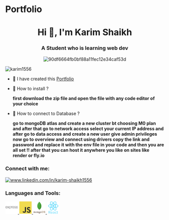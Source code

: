 # Portfolio
<h1 align="center">Hi 👋, I'm Karim Shaikh</h1>
<h3 align="center">A Student who is learning web dev</h3>

<div align="center">
  <img src="https://github.com/karim1556/Portfolio/assets/70762109/bdd537dd-ed06-40b6-8a4e-e3c5dde6560b" alt="90df6664fb0bf88a11fec12e34caf53d" />
</div>

<p align="left"> <img src="https://komarev.com/ghpvc/?username=karim1556&label=Profile%20views&color=0e75b6&style=flat" alt="karim1556" /> </p>

- 🔭 I have created this [Portfolio](https://karim911-portfolio.netlify.app/)

- 🌱 How to install ?

   **first download the zip file and open the file with any code editor of your choice**

- 💬 How to connect to Database ?

  **go to mongoDB atlas and create a new cluster bt choosing M0 plan and after that go to network access select your current IP address and after go to data access and create a new user give admin privileges now go to overview and connect using drivers copy the link and password and replace it with the env file in your code and then you are all set !! after that you can host it anywhere you like on sites like render or fly.io**

<h3 align="left">Connect with me:</h3>
<p align="left">
<a href="https://linkedin.com/in/www.linkedin.com/in/karim-shaikh1556" target="blank"><img align="center" src="https://raw.githubusercontent.com/rahuldkjain/github-profile-readme-generator/master/src/images/icons/Social/linked-in-alt.svg" alt="www.linkedin.com/in/karim-shaikh1556" height="30" width="40" /></a>
</p>

<h3 align="left">Languages and Tools:</h3>
<p align="left"> 
  <a href="https://expressjs.com" target="_blank" rel="noreferrer"> <img src="https://raw.githubusercontent.com/devicons/devicon/master/icons/express/express-original-wordmark.svg" alt="express" width="40" height="40"/> </a> 
  <a href="https://developer.mozilla.org/en-US/docs/Web/JavaScript" target="_blank" rel="noreferrer"> <img src="https://raw.githubusercontent.com/devicons/devicon/master/icons/javascript/javascript-original.svg" alt="javascript" width="40" height="40"/> </a> 
  <a href="https://www.mongodb.com/" target="_blank" rel="noreferrer"> <img src="https://raw.githubusercontent.com/devicons/devicon/master/icons/mongodb/mongodb-original-wordmark.svg" alt="mongodb" width="40" height="40"/> </a> 
  <a href="https://reactjs.org/" target="_blank" rel="noreferrer"> <img src="https://raw.githubusercontent.com/devicons/devicon/master/icons/react/react-original-wordmark.svg" alt="react" width="40" height="40"/> </a> 
</p>
